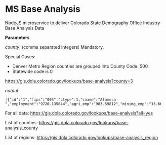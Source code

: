 # MS Base Analysis
NodeJS microservice to deliver Colorado State Demography Office Industry Base Analysis Data


**Parameters**

*county*: (comma separated integers)  Mandatory.  

Special Cases:
 - Denver Metro Region counties are grouped into County Code: 500
 - Statewide code is 0

  
https://gis.dola.colorado.gov/lookups/base-analysis?county=3

*output*
```
[{"id":"1","fips":"003","ctype":1,"cname":"Alamosa ","employment":"9720.135844","agri_emp":"983.59812","mining_emp":"13.66601942","manuf_emp":"99.43993287","govt_emp":"1447.436666","regl_serv_emp":"1742.325088","ib_emp":"736.376685","tourism_emp":"825.112995","total_lrs_emp":"3872.180337","commuter_emp":"-441.8329698","other_hhd_emp":"316.735695","retiree_emp":"737.4488619","other_inc_emp":"188.940265","wrkr_lrs_emp":"3070.888485","total_basic_emp":"6649.247359","resorts_emp":"487.7985808","second_home_emp":"40.3343203","tour_serv_emp":"243.4402519","trans_emp":"53.53984204","ag_proc_emp":"27.26545455","ag_inputs_emp":"207.299012","ag_prod_emp":"603.939461","ag_proc_trade_emp":"145.0941925","natl_comm_emp":"1.5640625","natl_const_emp":"185.088875","natl_fire_emp":"22.40769044","natl_trade_emp":"270.0244805","natl_bus_emp":"6.969454876","natl_ed_emp":"1254.558897","direct_basic_emp":"5912.870674"}]
```

For all data:
https://gis.dola.colorado.gov/lookups/base-analysis?all=yes

List of counties:
https://gis.dola.colorado.gov/lookups/base-analysis_county

List of regions:
https://gis.dola.colorado.gov/lookups/base-analysis_region
